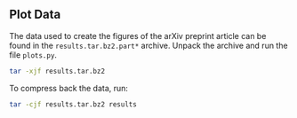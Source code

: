 ## Plot Data

The data used to create the figures of the arXiv preprint article can be
found in the `results.tar.bz2.part*` archive. Unpack the archive and run the
file `plots.py`.

```bash
tar -xjf results.tar.bz2
```

To compress back the data, run:

```bash
tar -cjf results.tar.bz2 results
```
